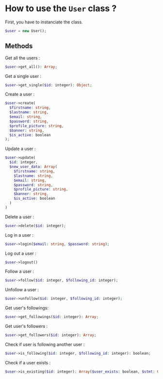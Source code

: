 # How to use the `User` class ?

First, you have to instanciate the class.
```php
$user = new User();
```

## Methods

Get all the users :
```php
$user->get_all(): Array;
```

Get a single user :
```php
$user->get_single($id: integer): Object;
```

Create a user :
```php
$user->create(
  $firstname: string, 
  $lastname: string,
  $email: string,
  $password: string, 
  $profile_picture: string,
  $banner: string,
  $is_active: boolean
);
```

Update a user :
```php
$user->update(
  $id: integer, 
  $new_user_data: Array(
    $firstname: string, 
    $lastname: string, 
    $email: string, 
    $password: string, 
    $profile_picture: string, 
    $banner: string, 
    $is_active: boolean
  )
)
```

Delete a user :
```php
$user->delete($id: integer);
```

Log in a user :
```php
$user->login($email: string, $password: string);
```

Log out a user :
```php
$user->logout()
```

Follow a user :
```php
$user->follow($id: integer, $following_id: integer);
```

Unfollow a user :
```php
$user->unfollow($id: integer, $following_id: integer);
```

Get user's followings:
```php
$user->get_followings($id: integer): Array;
```

Get user's followers :
```php
$user->get_followers($id: integer): Array;
```

Check if user is following another user :
```php
$user->is_following($id: integer, $following_id: integer): boolean;
```

Check if a user exists :
```php
$user->is_existing($id: integer): Array($user_exists: boolean, $stmt: Object);
```